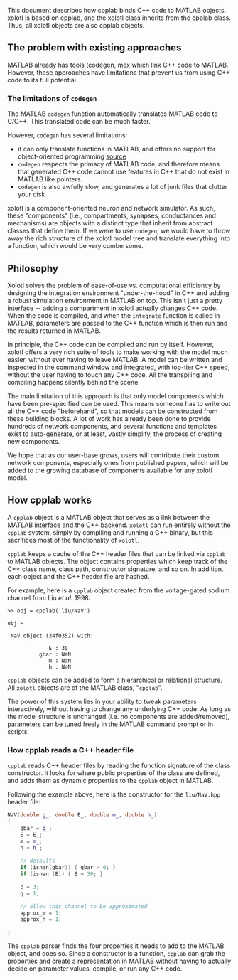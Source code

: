 This document describes how cpplab binds C++ code to
MATLAB objects. xolotl is based on cpplab, and the xolotl
class inherits from the cpplab class. Thus, all xolotl objects
are also cpplab objects.

## The problem with existing approaches

MATLAB already has tools ([codegen](https://www.mathworks.com/help/coder/ref/codegen.htm),
[mex](https://www.mathworks.com/help/matlab/ref/mex.html) which link C++ code to MATLAB. However, these
approaches have limitations that prevent us from using C++
code to its full potential.

### The limitations of `codegen`

The MATLAB `codegen` function automatically translates MATLAB
code to C/C++. This translated code can be much faster.

However, `codegen` has several limitations:

* it can only translate functions in MATLAB, and offers no support for object-oriented programming [source](https://www.mathworks.com/help/simulink/ug/how-working-with-matlab-classes-is-different-for-code-generation.html#btsyar3-1)
* `codegen` respects the primacy of MATLAB code, and therefore means that generated C++ code cannot use features in C++ that do not exist in MATLAB like pointers.
* `codegen` is also awfully slow, and generates a lot of junk files that clutter your disk

xolotl is a component-oriented neuron and network simulator.
As such, these "components" (i.e., compartments, synapses, conductances and mechanisms) are objects with a distinct type
that inherit from abstract classes that define them.
If we were to use `codegen`, we would have to throw away
the rich structure of the xolotl model tree and translate
everything into a function, which would be very cumbersome.

## Philosophy

Xolotl solves the problem of ease-of-use vs. computational
efficiency by designing the integration environment
"under-the-hood" in C++ and adding a robust simulation
environment in MATLAB on top. This isn't just a pretty
interface -- adding a compartment in xolotl actually
changes C++ code. When the code is compiled, and when
the `integrate` function is called in MATLAB, parameters
are passed to the C++ function which is then run and the
results returned in MATLAB.

In principle, the C++ code can be compiled and run by itself.
However, xolotl offers a very rich suite of tools to make working
with the model much easier, without ever having to leave MATLAB.
A model can be written and inspected in the command window
and integrated, with top-tier C++ speed, without the user
having to touch any C++ code. All the transpiling and
compiling happens silently behind the scene.

The main limitation of this approach is that only model
components which have been pre-specified can be used.
This means someone has to write out all the C++ code
"beforehand", so that models can be constructed from
these building blocks. A lot of work has already been
done to provide hundreds of network components, and
several functions and templates exist to auto-generate,
or at least, vastly simplify, the process of creating
new components.

We hope that as our user-base grows, users will contribute
their custom network components, especially ones from
published papers, which will be added to the growing
database of components available for any xolotl model.

## How cpplab works

A `cpplab` object is a MATLAB object that serves as a link
between the MATLAB interface and the C++ backend.
`xolotl` can run entirely without the `cpplab` system, simply by compiling
and running a C++ binary,
but this sacrifices most of the functionality of `xolotl`.

`cpplab` keeps a cache of the C++ header files
that can be linked via `cpplab` to MATLAB objects.
The object contains properties which keep track of
the C++ class name, class path, constructor signature, and so on.
In addition, each object and the C++ header file are hashed.

For example, here is a `cpplab` object created from the voltage-gated sodium channel
from Liu *et al.* 1998:

```
>> obj = cpplab('liu/NaV')

obj =

 NaV object (34f0352) with:

             E : 30
          gbar : NaN
             m : NaN
             h : NaN
```

`cpplab` objects can be added to form a hierarchical or relational structure.
All `xolotl` objects are of the MATLAB class, "`cpplab`".

The power of this system lies in your ability to tweak parameters interactively,
without having to change any underlying C++ code.
As long as the model structure is unchanged (i.e. no components are added/removed),
parameters can be tuned freely in the MATLAB command prompt or in scripts.

### How cpplab reads a C++ header file

`cpplab` reads C++ header files by reading the function signature of the class constructor.
It looks for where public properties of the class are defined,
and adds them as dynamic properties to the `cpplab` object in MATLAB.

Following the example above, here is the constructor for the `liu/NaV.hpp` header file:

```c++
NaV(double g_, double E_, double m_, double h_)
{
    gbar = g_;
    E = E_;
    m = m_;
    h = h_;

    // defaults
    if (isnan(gbar)) { gbar = 0; }
    if (isnan (E)) { E = 30; }

    p = 3;
    q = 1;

    // allow this channel to be approximated
    approx_m = 1;
    approx_h = 1;

}
```

The `cpplab` parser finds the four properties it needs to add to the MATLAB object, and does so.
Since a constructor is a function, `cpplab` can grab the properties and create a representation in MATLAB
without having to actually decide on parameter values, compile, or run any C++ code.
